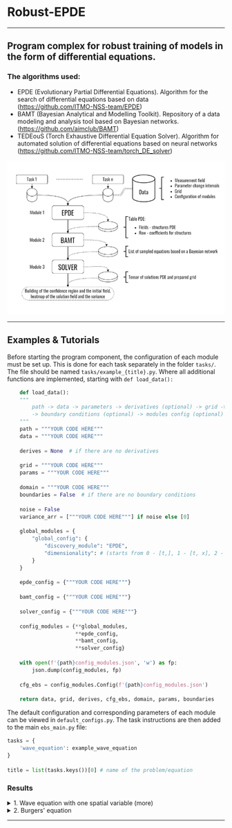 # Robust-EPDE

---
Program complex for robust training of models in the form of differential equations.
---

### The algorithms used:

- EPDE (Evolutionary Partial Differential Equations). Algorithm for the search of differential equations based on data (https://github.com/ITMO-NSS-team/EPDE)
- BAMT (Bayesian Analytical and Modelling Toolkit). Repository of a data modeling and analysis tool based on Bayesian networks. (https://github.com/aimclub/BAMT)
- TEDEouS (Torch Exhaustive Differential Equation Solver). Algorithm for automated solution of differential equations based on neural networks (https://github.com/ITMO-NSS-team/torch_DE_solver)

![title](docs/EBS_new.png)

---
## Examples & Tutorials

Before starting the program component, the configuration of each module must be set up. This is done for each task separately in the folder `tasks/`. The file should be named `tasks/example_{title}.py`. Where all additional functions are implemented, starting with `def load_data():`
```Python
    def load_data():
    """
        path -> data -> parameters -> derivatives (optional) -> grid -> 
        -> boundary conditions (optional) -> modules config (optional)
    """
    path = """YOUR CODE HERE"""
    data = """YOUR CODE HERE"""

    derives = None  # if there are no derivatives

    grid = """YOUR CODE HERE"""
    params = """YOUR CODE HERE"""
    
    domain = """YOUR CODE HERE"""
    boundaries = False  # if there are no boundary conditions

    noise = False
    variance_arr = ["""YOUR CODE HERE"""] if noise else [0]

    global_modules = {
        "global_config": {
            "discovery_module": "EPDE",
            "dimensionality": # (starts from 0 - [t,], 1 - [t, x], 2 - [t, x, y])
        }
    }

    epde_config = {"""YOUR CODE HERE"""}

    bamt_config = {"""YOUR CODE HERE"""}

    solver_config = {"""YOUR CODE HERE"""}

    config_modules = {**global_modules,
                      **epde_config,
                      **bamt_config,
                      **solver_config}

    with open(f'{path}config_modules.json', 'w') as fp:
        json.dump(config_modules, fp)

    cfg_ebs = config_modules.Config(f'{path}config_modules.json')

    return data, grid, derives, cfg_ebs, domain, params, boundaries
```

The default configuration and corresponding parameters of each module can be viewed in `default_configs.py`. The task instructions are then added to the main `ebs_main.py` file:
```Python
tasks = {
    'wave_equation': example_wave_equation
}

title = list(tasks.keys())[0] # name of the problem/equation
```

### Results

<details>
<summary>1. Wave equation with one spatial variable (more) </summary>

```math 
\frac{\partial^{2} u}{\partial t^{2}} - \frac{1}{25} \frac{\partial^{2} u}{\partial x^{2}} = 0,
```
```math 
\\ 100\times100, x \in [0; 1], t \in [0; 1].
```
The output of the `EPDE` module is presented in the form of a table. The fields in the table are the structures of the obtained partial differential equations, where each row contains the coefficients at each structure. 

These data are input to the `BAMT` module to build a Bayesian network based on them. 
The results of the module are: 
* distribution of coefficients at structures (illustrated in the figure below)
![title](docs/examples/wave_equation/distribution.png) 
* list of sampled partial differential equations, which in turn is the input to the `SOLVER` module.

The resulting solution fields of partial differential equations are used to construct a confidence region and an average solution. The results are displayed for comparison with the original data and as heat maps.
![title](docs/examples/wave_equation/figure_all.gif)

![title](docs/examples/wave_equation/heatmap_1.png)
![title](docs/examples/wave_equation/heatmap_2.png)

</details>

<details>
<summary>2. Burgers' equation </summary>
<br>

```math 
\frac{\partial u}{\partial t} +  u \frac{\partial u}{\partial x} = 0,
```
```math 
\\ 256\times256, x \in [-4000; 4000], t \in [0; 4].
```
![title](docs/examples/burgers_equation/distribution.png)

![title](docs/examples/burgers_equation/figure_all.gif)

![title](docs/examples/burgers_equation/heatmap_2.png)
![title](docs/examples/burgers_equation/heatmap_1.png)

</details>



---
